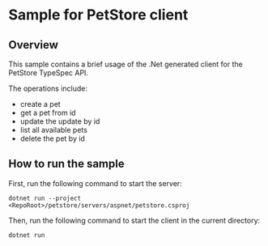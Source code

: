 # Sample for PetStore client

## Overview

This sample contains a brief usage of the .Net generated client for the PetStore TypeSpec API.

The operations include:
- create a pet
- get a pet from id
- update the update by id
- list all available pets
- delete the pet by id

## How to run the sample

First, run the following command to start the server:
```
dotnet run --project <RepoRoot>/petstore/servers/aspnet/petstore.csproj
```

Then, run the following command to start the client in the current directory:
```
dotnet run
```
